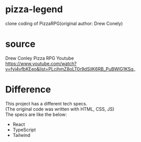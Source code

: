 # pizza-legend
clone coding of PizzaRPG(original author: Drew Conely)

# source
Drew Conley Pizza RPG Youtube <br>
https://www.youtube.com/watch?v=fyi4vfbKEeo&list=PLcjhmZ8oLT0r9dSiIK6RB_PuBWlG1KSq_

# Difference
This project has a different tech specs. <br>
(The original code was written with HTML, CSS, JS) <br>
The specs are like the below:
- React
- TypeScript
- Tailwind

